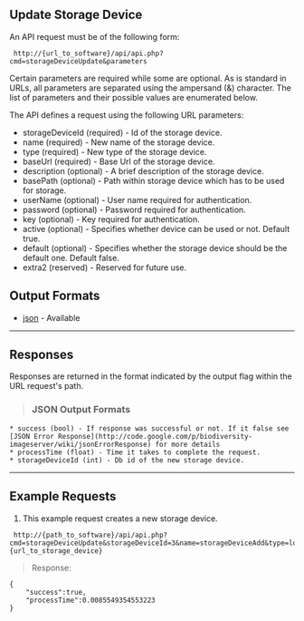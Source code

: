 ## Update Storage Device ##

An API request must be of the following form:

```
 http://{url_to_software}/api/api.php?cmd=storageDeviceUpdate&parameters
```

Certain parameters are required while some are optional. As is standard in URLs, all parameters are separated using the ampersand (&) character. The list of parameters and their possible values are enumerated below.

The API defines a request using the following URL parameters:

  * storageDeviceId (required) - Id of the storage device.
  * name (required) - New name of the storage device.
  * type (required) - New type of the storage device.
  * baseUrl (required) - Base Url of the storage device.
  * description (optional) - A brief description of the storage device.
  * basePath (optional) - Path within storage device which has to be used for storage.
  * userName (optional) - User name required for authentication.
  * password (optional) - Password required for authentication.
  * key (optional) - Key required for authentication.
  * active (optional) - Specifies whether device can be used or not. Default true.
  * default (optional) - Specifies whether the storage device should be the default one. Default false.
  * extra2 (reserved) - Reserved for future use.

## Output Formats ##

  * [json](#JSON_Output_Formats.md) - Available


---

## Responses ##

Responses are returned in the format indicated by the output flag within the URL request's path.

> ### JSON Output Formats ###
    * success (bool) - If response was successful or not. If it false see [JSON Error Response](http://code.google.com/p/biodiversity-imageserver/wiki/jsonErrorResponse) for more details
    * processTime (float) - Time it takes to complete the request.
    * storageDeviceId (int) - Db id of the new storage device.


---

## Example Requests ##

1. This example request creates a new storage device.

```
 http://{path_to_software}/api/api.php?cmd=storageDeviceUpdate&storageDeviceId=3&name=storageDeviceAdd&type=local&baseUrl={url_to_storage_device}
```

> Response:
```
{
    "success":true,
    "processTime":0.0085549354553223
}
```